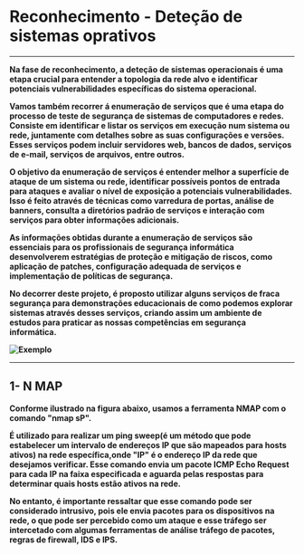# Reconhecimento - Deteção de sistemas oprativos
***

**Na fase de reconhecimento, a deteção de sistemas operacionais é uma etapa crucial para 
entender a topologia da rede alvo e identificar potenciais vulnerabilidades específicas do 
sistema operacional.** 

**Vamos também recorrer á enumeração de serviços que é uma etapa do processo de teste 
de segurança de sistemas de computadores e redes. Consiste em identificar e listar os 
serviços em execução num sistema ou rede, juntamente com detalhes sobre as suas 
configurações e versões. Esses serviços podem incluir servidores web, bancos de dados, 
serviços de e-mail, serviços de arquivos, entre outros.**

**O objetivo da enumeração de serviços é entender melhor a superfície de ataque de um 
sistema ou rede, identificar possíveis pontos de entrada para ataques e avaliar o nível de 
exposição a potenciais vulnerabilidades. Isso é feito através de técnicas como varredura 
de portas, análise de banners, consulta a diretórios padrão de serviços e interação com 
serviços para obter informações adicionais.**

**As informações obtidas durante a enumeração de serviços são essenciais para os 
profissionais de segurança informática desenvolverem estratégias de proteção e mitigação 
de riscos, como aplicação de patches, configuração adequada de serviços e 
implementação de políticas de segurança.**

**No decorrer deste projeto, é proposto utilizar alguns serviços de fraca segurança para 
demonstrações educacionais de como podemos explorar sistemas através desses serviços, 
criando assim um ambiente de estudos para praticar as nossas competências em 
segurança informática.**


**![Exemplo](https://github.com/Estevan1998/Sistemas-de-an-lise-de-vulnerabilidades/blob/main/images/Captura%20de%20ecr%C3%A3%202024-08-05%20172709.png)**
***
## 1- N MAP

**Conforme ilustrado na figura abaixo,  usamos a ferramenta NMAP com o comando "nmap sP".**

**É utilizado para realizar um ping sweep(é um método que pode estabelecer um intervalo de endereços IP que são mapeados para hosts ativos) na rede específica,onde "IP" é o endereço IP da rede que desejamos verificar. Esse comando envia um pacote ICMP Echo Request para cada IP na faixa especificada e aguarda pelas respostas para determinar quais hosts estão ativos na rede.**

**No entanto, é importante ressaltar que esse 
comando pode ser considerado intrusivo, pois ele envia pacotes para os dispositivos na rede, o que pode ser percebido como um ataque e esse tráfego ser intercetado com algumas ferramentas de análise tráfego de pacotes, regras de firewall, IDS e IPS.**





